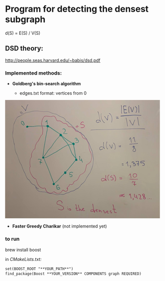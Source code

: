 # Program for detecting the densest subgraph

d(S) = E(S) / V(S)

## DSD theory: 
http://people.seas.harvard.edu/~babis/dsd.pdf

### Implemented methods:
- **Goldberg's bin-search algorithm**

    - edges.txt format: vertices from 0
   
![alt text](https://github.com/Timoniche/DenseSubgraph/blob/main/example.jpg)

- **Faster Greedy Charikar** (not implemented yet)

### to run
brew install boost

in *CMakeLists.txt:*
```
set(BOOST_ROOT "**YOUR_PATH**")
find_package(Boost **YOUR_VERSION** COMPONENTS graph REQUIRED)
```